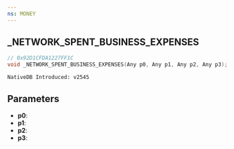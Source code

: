 ```yaml
---
ns: MONEY 
---
```


## _NETWORK_SPENT_BUSINESS_EXPENSES

```c
// 0x92D1CFDA1227FF1C 
void _NETWORK_SPENT_BUSINESS_EXPENSES(Any p0, Any p1, Any p2, Any p3);
```

```
NativeDB Introduced: v2545
```

## Parameters
* **p0**:
* **p1**:
* **p2**:
* **p3**:
